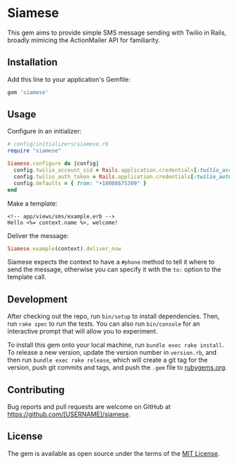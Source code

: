 # Siamese

This gem aims to provide simple SMS message sending with Twilio in Rails, broadly mimicing the ActionMailer API for familiarity.

## Installation

Add this line to your application's Gemfile:

```ruby
gem 'siamese'
```

## Usage

Configure in an initializer:
```ruby
# config/initializers/siamese.rb
require "siamese"

Siamese.configure do |config|
  config.twilio_account_sid = Rails.application.credentials[:twilio_account_sid]
  config.twilio_auth_token = Rails.application.credentials[:twilio_auth_token]
  config.defaults = { from: "+18008675309" }
end
```

Make a template:
```erb
<!-- app/views/sms/example.erb -->
Hello <%= context.name %>, welcome!
```

Deliver the message:
```ruby
Siamese.example(context).deliver_now
```

Siamese expects the context to have a `#phone` method to tell it where to send the message, otherwise you can specify it with the `to:` option to the template call.

## Development

After checking out the repo, run `bin/setup` to install dependencies. Then, run `rake spec` to run the tests. You can also run `bin/console` for an interactive prompt that will allow you to experiment.

To install this gem onto your local machine, run `bundle exec rake install`. To release a new version, update the version number in `version.rb`, and then run `bundle exec rake release`, which will create a git tag for the version, push git commits and tags, and push the `.gem` file to [rubygems.org](https://rubygems.org).

## Contributing

Bug reports and pull requests are welcome on GitHub at https://github.com/[USERNAME]/siamese.


## License

The gem is available as open source under the terms of the [MIT License](https://opensource.org/licenses/MIT).
